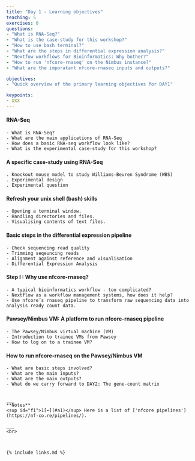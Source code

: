 ```yaml
---
title: "Day 1 - Learning objectives"
teaching: 5
exercises: 0
questions:
- "What is RNA-Seq?"
- "What is the case-study for this workshop?"
- "How to use bash terminal?"
- "What are the steps in differential expression analysis?"
- "Nextfow workflows for Bioinformatics: Why bother?"
- "How to run 'nfcore-rnaseq' on the Nimbus instance?"
- "What are the imporatant nfcore-rnaseq inputs and outputs?"

objectives:
- "Quick overview of the primary learning objectives for DAY1"

keypoints:
- XXX
---
```


#### RNA-Seq
```
- What is RNA-Seq?
- What are the main applications of RNA-Seq
- How does a basic RNA-seq workflow look like?
- What is the experimental case-study for this workshop?
```

#### A specific case-study using RNA-Seq
```
. Knockout mouse model to study Williams-Beuren Syndrome (WBS)
. Experimental design
. Experimental question
```

#### Refresh your unix shell (bash) skills
```
- Opening a terminal window.
- Handling directories and files.
- Visualising contents of text files.
```


#### Basic steps in the differential expression pipeline
```
- Check sequencing read quality
- Trimming seqeuncing reads 
- Alignment against reference and visualisation
- Differential Expression Analysis
```

#### Step I :  Why use nfcore-rnaseq?
```
- A typical bioinformatics workflow - too complicated?
- Nextflow as a workflow management systems, how does it help?
- Use nfcore’s rnaseq pipeline to transform raw sequencing data into analysis ready count data.
```

#### Pawsey/Nimbus VM: A platform to run nfcore-rnaseq pipeline 
```
- The Pawsey/Nimbus virtual machine (VM)
- Introduction to trainee VMs from Pawsey
- How to log on to a trainee VM?
```

#### How to run nfcore-rnaseq on the Pawsey/Nimbus VM
```
- What are basic steps involved?
- What are the main inputs?
- What are the main outputs? 
- What do we carry forward to DAY2: The gene-count matrix


___
**Notes**   
<sup id="f1">1[↩](#a1)</sup> Here is a list of ['nfcore pipelines'](https://nf-co.re/pipelines/).

___
<br>



{% include links.md %}
